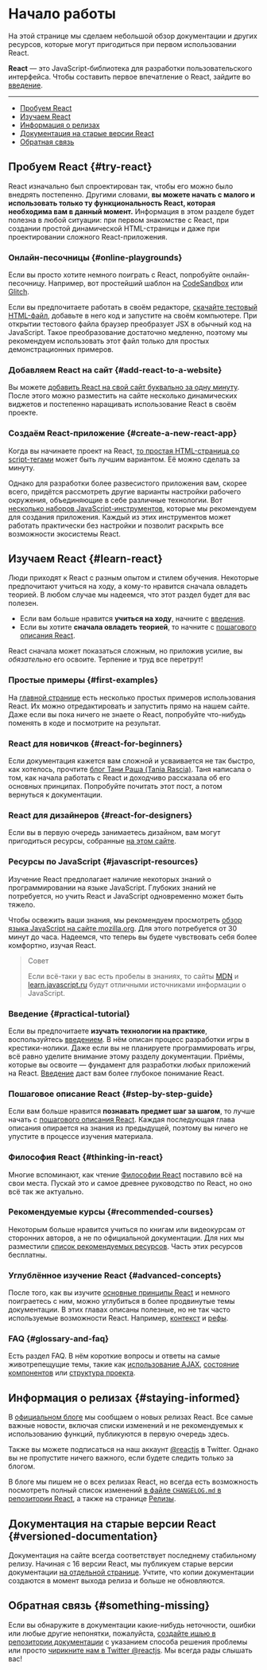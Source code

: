 # Начало работы

На этой странице мы сделаем небольшой обзор документации и других ресурсов, которые могут пригодиться при первом использовании React.

**React** — это JavaScript-библиотека для разработки пользовательского интерфейса. Чтобы составить первое впечатление о React, зайдите во [введение](tutorial.md).

---

- [Пробуем React](#try-react)
- [Изучаем React](#learn-react)
- [Информация о релизах](#staying-informed)
- [Документация на старые версии React](#versioned-documentation)
- [Обратная связь](#something-missing)

## Пробуем React {#try-react}

React изначально был спроектирован так, чтобы его можно было внедрять постепенно. Другими словами, **вы можете начать с малого и использовать только ту функциональность React, которая необходима вам в данный момент.** Информация в этом разделе будет полезна в любой ситуации: при первом знакомстве с React, при создании простой динамической HTML-страницы и даже при проектировании сложного React-приложения.

### Онлайн-песочницы {#online-playgrounds}

Если вы просто хотите немного поиграть с React, попробуйте онлайн-песочницу. Например, вот простейший шаблон на [CodeSandbox](https://codesandbox.io/s/new) или [Glitch](https://glitch.com/edit/#!/remix/starter-react-template).

Если вы предпочитаете работать в своём редакторе, [скачайте тестовый HTML-файл](https://raw.githubusercontent.com/reactjs/reactjs.org/master/static/html/single-file-example.html), добавьте в него код и запустите на своём компьютере. При открытии тестового файла браузер преобразует JSX в обычный код на JavaScript. Такое преобразование достаточно медленно, поэтому мы рекомендуем использовать этот файл только для простых демонстрационных примеров.

### Добавляем React на сайт {#add-react-to-a-website}

Вы можете [добавить React на свой сайт буквально за одну минуту](add-react-to-a-website.md). После этого можно разместить на сайте несколько динамических виджетов и постепенно наращивать использование React в своём проекте.

### Создаём React-приложение {#create-a-new-react-app}

Когда вы начинаете проект на React, [то простая HTML-страница со script-тегами](add-react-to-a-website.md) может быть лучшим вариантом. Её можно сделать за минуту.

Однако для разработки более развесистого приложения вам, скорее всего, придётся рассмотреть другие варианты настройки рабочего окружения, объединяющие в себе различные технологии. Вот [несколько наборов JavaScript-инструментов](create-a-new-react-app.md), которые мы рекомендуем для создания приложения. Каждый из этих инструментов может работать практически без настройки и позволит раскрыть все возможности экосистемы React.

## Изучаем React {#learn-react}

Люди приходят к React с разным опытом и стилем обучения. Некоторые предпочитают учиться на ходу, а кому-то нравится сначала овладеть теорией. В любом случае мы надеемся, что этот раздел будет для вас полезен.

- Если вам больше нравится **учиться на ходу**, начните с [введения](tutorial.md).
- Если вы хотите **сначала овладеть теорией**, то начните с [пошагового описания React](hello-world.md).

React сначала может показаться сложным, но приложив усилие, вы _обязательно_ его освоите. Терпение и труд все перетрут!

### Простые примеры {#first-examples}

На [главной странице](https://ru.reactjs.org/) есть несколько простых примеров использования React. Их можно отредактировать и запустить прямо на нашем сайте. Даже если вы пока ничего не знаете о React, попробуйте что-нибудь поменять в коде и посмотрите на результат.

### React для новичков {#react-for-beginners}

Если документация кажется вам сложной и усваивается не так быстро, как хотелось, прочтите [блог Тани Раша (Tania Rascia)](https://www.taniarascia.com/getting-started-with-react/). Таня написала о том, как начала работать с React и доходчиво рассказала об его основных принципах. Попробуйте почитать этот пост, а потом вернуться к документации.

### React для дизайнеров {#react-for-designers}

Если вы в первую очередь занимаетесь дизайном, вам могут пригодиться ресурсы, собранные [на этом сайте](https://reactfordesigners.com/).

### Ресурсы по JavaScript {#javascript-resources}

Изучение React предполагает наличие некоторых знаний о программировании на языке JavaScript. Глубоких знаний не потребуется, но учить React и JavaScript одновременно может быть тяжело.

Чтобы освежить ваши знания, мы рекомендуем просмотреть [обзор языка JavaScript на сайте mozilla.org](https://developer.mozilla.org/ru/docs/Web/JavaScript/A_re-introduction_to_JavaScript). Для этого потребуется от 30 минут до часа. Надеемся, что теперь вы будете чувствовать себя более комфортно, изучая React.

> Совет
>
> Если всё-таки у вас есть пробелы в знаниях, то сайты [MDN](https://developer.mozilla.org/ru/docs/Web/JavaScript) и [learn.javascript.ru](https://learn.javascript.ru/) будут отличными источниками информации о JavaScript.

### Введение {#practical-tutorial}

Если вы предпочитаете **изучать технологии на практике**, воспользуйтесь [введением](tutorial.md). В нём описан процесс разработки игры в крестики-нолики. Даже если вы не планируете программировать игры, всё равно уделите внимание этому разделу документации. Приёмы, которые вы освоите — фундамент для разработки _любых_ приложений на React. [Введение](tutorial.md) даст вам более глубокое понимание React.

### Пошаговое описание React {#step-by-step-guide}

Если вам больше нравится **познавать предмет шаг за шагом**, то лучше начать с [пошагового описания React](hello-world.md). Каждая последующая глава описания опирается на знания из предыдущей, поэтому вы ничего не упустите в процессе изучения материала.

### Философия React {#thinking-in-react}

Многие вспоминают, как чтение [Философии React](thinking-in-react.md) поставило всё на свои места. Пускай это и самое древнее руководство по React, но оно всё так же актуально.

### Рекомендуемые курсы {#recommended-courses}

Некоторым больше нравится учиться по книгам или видеокурсам от сторонних авторов, а не по официальной документации. Для них мы разместили [список рекомендуемых ресурсов](https://ru.reactjs.org/community/courses.html). Часть этих ресурсов бесплатны.

### Углублённое изучение React {#advanced-concepts}

После того, как вы изучите [основные принципы React](hello-world.md) и немного поиграетесь с ним, можно углубиться в более продвинутые темы документации. В этих главах описаны полезные, но не так часто используемые возможности React. Например, [контекст](context.md) и [рефы](refs-and-the-dom.md).

### FAQ {#glossary-and-faq}

Есть раздел FAQ. В нём короткие вопросы и ответы на самые животрепещущие темы, такие как [использование AJAX](faq-ajax.md), [состояние компонентов](faq-state.md) или [структура проекта](faq-structure.md).

## Информация о релизах {#staying-informed}

В [официальном блоге](https://ru.reactjs.org/blog/) мы сообщаем о новых релизах React. Все самые важные новости, включая списки изменений и не рекомендуемых к использованию функций, публикуются в первую очередь здесь.

Также вы можете подписаться на наш аккаунт [@reactjs](https://twitter.com/reactjs) в Twitter. Однако вы не пропустите ничего важного, если будете следить только за блогом.

В блоге мы пишем не о всех релизах React, но всегда есть возможность посмотреть полный список изменений [в файле `CHANGELOG.md` в репозитории React](https://github.com/facebook/react/blob/master/CHANGELOG.md), а также на странице [Релизы](https://github.com/facebook/react/releases).

## Документация на старые версии React {#versioned-documentation}

Документация на сайте всегда соответствует последнему стабильному релизу. Начиная с 16 версии React, мы публикуем старые версии документации [на отдельной странице](https://ru.reactjs.org/versions). Учтите, что копии документации создаются в момент выхода релиза и больше не обновляются.

## Обратная связь {#something-missing}

Если вы обнаружите в документации какие-нибудь неточности, ошибки или любые другие непонятки, пожалуйста, [создайте ишью в репозитории документации](https://github.com/reactjs/reactjs.org/issues/new) с указанием способа решения проблемы или просто [чирикните нам в Twitter @reactjs](https://twitter.com/reactjs). Мы всегда рады слышать вас!
